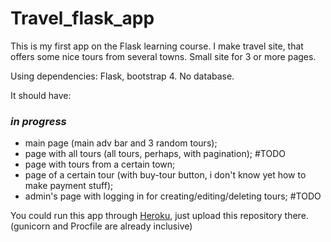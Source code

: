 # Travel_flask_app
This is my first app on the Flask learning course.
I make travel site, that offers some nice tours from several towns. Small site for 3 or more pages.

Using dependencies: Flask, bootstrap 4. No database.

It should have:
### *in progress*
* main page (main adv bar and 3 random tours);
* page with all tours (all tours, perhaps, with pagination); #TODO
* page with tours from a certain town;
* page of a certain tour (with buy-tour button, i don't know yet how to make payment stuff);
* admin's page with logging in for creating/editing/deleting tours; #TODO

You could run this app through [Heroku](<https://www.heroku.com>), just upload this repository there. (gunicorn and Procfile are already inclusive)
